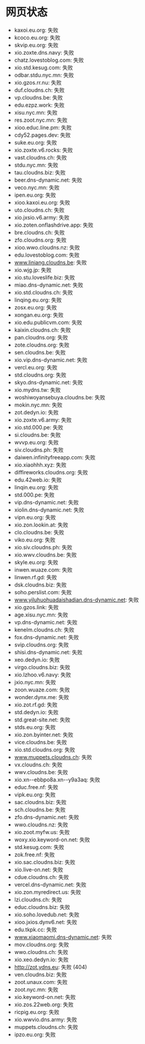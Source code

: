 # 网页状态
- kaxoi.eu.org: 失败
- kcoco.eu.org: 失败
- skvip.eu.org: 失败
- xio.zoxte.dns.navy: 失败
- chatz.lovestoblog.com: 失败
- xio.std.kesug.com: 失败
- odbar.stdu.nyc.mn: 失败
- xio.gzos.rr.nu: 失败
- duf.cloudns.ch: 失败
- vp.cloudns.be: 失败
- edu.ezpz.work: 失败
- xisu.nyc.mn: 失败
- res.zoot.nyc.mn: 失败
- xioo.educ.line.pm: 失败
- cdy52.pages.dev: 失败
- suke.eu.org: 失败
- xio.zoxte.v6.rocks: 失败
- vast.cloudns.ch: 失败
- stdu.nyc.mn: 失败
- tau.cloudns.biz: 失败
- beer.dns-dynamic.net: 失败
- veco.nyc.mn: 失败
- ipen.eu.org: 失败
- xioo.kaxoi.eu.org: 失败
- uto.cloudns.ch: 失败
- xio.jxsio.v6.army: 失败
- xio.zoten.onflashdrive.app: 失败
- bre.cloudns.ch: 失败
- zfo.cloudns.org: 失败
- xioo.wwo.cloudns.nz: 失败
- edu.lovestoblog.com: 失败
- www.liniang.cloudns.be: 失败
- xio.wjg.jp: 失败
- xio.stu.loveslife.biz: 失败
- miao.dns-dynamic.net: 失败
- xio.std.cloudns.ch: 失败
- linqing.eu.org: 失败
- zosx.eu.org: 失败
- xongan.eu.org: 失败
- xio.edu.publicvm.com: 失败
- kaixin.cloudns.ch: 失败
- pan.cloudns.org: 失败
- zote.cloudns.org: 失败
- sen.cloudns.be: 失败
- xio.vip.dns-dynamic.net: 失败
- vercl.eu.org: 失败
- std.cloudns.org: 失败
- skyo.dns-dynamic.net: 失败
- xio.mydns.tw: 失败
- woshiwoyansebuya.cloudns.be: 失败
- mokin.nyc.mn: 失败
- zot.dedyn.io: 失败
- xio.zoxte.v6.army: 失败
- xio.std.000.pe: 失败
- si.cloudns.be: 失败
- wvvp.eu.org: 失败
- siv.cloudns.ph: 失败
- daiwen.infinityfreeapp.com: 失败
- xio.xiaohhh.xyz: 失败
- diffireworks.cloudns.org: 失败
- edu.42web.io: 失败
- linqin.eu.org: 失败
- std.000.pe: 失败
- vip.dns-dynamic.net: 失败
- xiolin.dns-dynamic.net: 失败
- vipn.eu.org: 失败
- xio.zon.lookin.at: 失败
- clo.cloudns.be: 失败
- viko.eu.org: 失败
- xio.siv.cloudns.ph: 失败
- xio.wwv.cloudns.be: 失败
- skyle.eu.org: 失败
- inwen.wuaze.com: 失败
- linwen.rf.gd: 失败
- dsk.cloudns.biz: 失败
- soho.perslist.com: 失败
- www.yiluhuohuadaishadian.dns-dynamic.net: 失败
- xio.gzos.link: 失败
- age.xisu.nyc.mn: 失败
- vp.dns-dynamic.net: 失败
- kenelm.cloudns.ch: 失败
- fox.dns-dynamic.net: 失败
- svip.cloudns.org: 失败
- shisi.dns-dynamic.net: 失败
- xeo.dedyn.io: 失败
- virgo.cloudns.biz: 失败
- xio.lzhoo.v6.navy: 失败
- jxio.nyc.mn: 失败
- zoon.wuaze.com: 失败
- wonder.dynx.me: 失败
- xio.zot.rf.gd: 失败
- std.dedyn.io: 失败
- std.great-site.net: 失败
- stds.eu.org: 失败
- xio.zon.byinter.net: 失败
- vice.cloudns.be: 失败
- xio.std.cloudns.org: 失败
- www.muppets.cloudns.ch: 失败
- vx.cloudns.ch: 失败
- wwv.cloudns.be: 失败
- xio.xn--ebbpo8a.xn--y9a3aq: 失败
- educ.free.nf: 失败
- vipk.eu.org: 失败
- sac.cloudns.biz: 失败
- sch.cloudns.be: 失败
- zfo.dns-dynamic.net: 失败
- wwo.cloudns.nz: 失败
- xio.zoot.myfw.us: 失败
- woxy.xio.keyword-on.net: 失败
- std.kesug.com: 失败
- zok.free.nf: 失败
- xio.sac.cloudns.biz: 失败
- xio.live-on.net: 失败
- cdue.cloudns.ch: 失败
- vercel.dns-dynamic.net: 失败
- xio.zon.myredirect.us: 失败
- lzi.cloudns.ch: 失败
- educ.cloudns.biz: 失败
- xio.soho.lovedub.net: 失败
- xioo.jxios.dynv6.net: 失败
- edu.tkpk.cc: 失败
- www.xiaomaomi.dns-dynamic.net: 失败
- mov.cloudns.org: 失败
- wwo.cloudns.ch: 失败
- xio.xeo.dedyn.io: 失败
- http://zot.ydns.eu: 失败 (404)
- ven.cloudns.biz: 失败
- zoot.unaux.com: 失败
- zoot.nyc.mn: 失败
- xio.keyword-on.net: 失败
- xio.zos.22web.org: 失败
- ricpig.eu.org: 失败
- xio.wwvio.dns.army: 失败
- muppets.cloudns.ch: 失败
- ipzo.eu.org: 失败
